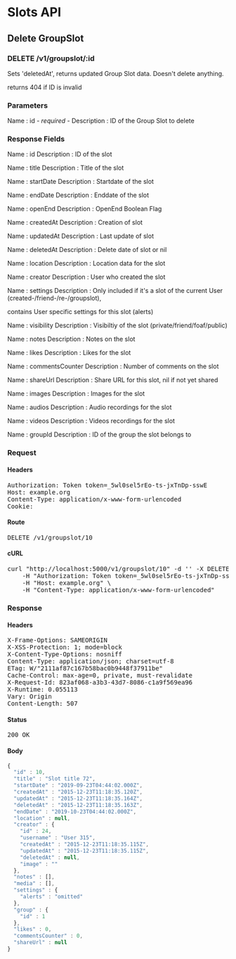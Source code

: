 # Slots API

## Delete GroupSlot

### DELETE /v1/groupslot/:id

Sets &#39;deletedAt&#39;, returns updated Group Slot data. Doesn&#39;t delete anything.

returns 404 if ID is invalid

### Parameters

Name : id *- required -*
Description : ID of the Group Slot to delete


### Response Fields

Name : id
Description : ID of the slot

Name : title
Description : Title of the slot

Name : startDate
Description : Startdate of the slot

Name : endDate
Description : Enddate of the slot

Name : openEnd
Description : OpenEnd Boolean Flag

Name : createdAt
Description : Creation of slot

Name : updatedAt
Description : Last update of slot

Name : deletedAt
Description : Delete date of slot or nil

Name : location
Description : Location data for the slot

Name : creator
Description : User who created the slot

Name : settings
Description : Only included if it&#39;s a slot of the current User (created-/friend-/re-/groupslot),

contains User specific settings for this slot (alerts)

Name : visibility
Description : Visibiltiy of the slot (private/friend/foaf/public)

Name : notes
Description : Notes on the slot

Name : likes
Description : Likes for the slot

Name : commentsCounter
Description : Number of comments on the slot

Name : shareUrl
Description : Share URL for this slot, nil if not yet shared

Name : images
Description : Images for the slot

Name : audios
Description : Audio recordings for the slot

Name : videos
Description : Videos recordings for the slot

Name : groupId
Description : ID of the group the slot belongs to

### Request

#### Headers

<pre>Authorization: Token token=_5wl0sel5rEo-ts-jxTnDp-sswE
Host: example.org
Content-Type: application/x-www-form-urlencoded
Cookie: </pre>

#### Route

<pre>DELETE /v1/groupslot/10</pre>

#### cURL

<pre class="request">curl &quot;http://localhost:5000/v1/groupslot/10&quot; -d &#39;&#39; -X DELETE \
	-H &quot;Authorization: Token token=_5wl0sel5rEo-ts-jxTnDp-sswE&quot; \
	-H &quot;Host: example.org&quot; \
	-H &quot;Content-Type: application/x-www-form-urlencoded&quot;</pre>

### Response

#### Headers

<pre>X-Frame-Options: SAMEORIGIN
X-XSS-Protection: 1; mode=block
X-Content-Type-Options: nosniff
Content-Type: application/json; charset=utf-8
ETag: W/&quot;2111af87c167b58bac0b9448f37911be&quot;
Cache-Control: max-age=0, private, must-revalidate
X-Request-Id: 823af068-a3b3-43d7-8086-c1a9f569ea96
X-Runtime: 0.055113
Vary: Origin
Content-Length: 507</pre>

#### Status

<pre>200 OK</pre>

#### Body

```javascript
{
  "id" : 10,
  "title" : "Slot title 72",
  "startDate" : "2019-09-23T04:44:02.000Z",
  "createdAt" : "2015-12-23T11:18:35.120Z",
  "updatedAt" : "2015-12-23T11:18:35.164Z",
  "deletedAt" : "2015-12-23T11:18:35.163Z",
  "endDate" : "2019-10-23T04:44:02.000Z",
  "location" : null,
  "creator" : {
    "id" : 24,
    "username" : "User 315",
    "createdAt" : "2015-12-23T11:18:35.115Z",
    "updatedAt" : "2015-12-23T11:18:35.115Z",
    "deletedAt" : null,
    "image" : ""
  },
  "notes" : [],
  "media" : [],
  "settings" : {
    "alerts" : "omitted"
  },
  "group" : {
    "id" : 1
  },
  "likes" : 0,
  "commentsCounter" : 0,
  "shareUrl" : null
}
```
